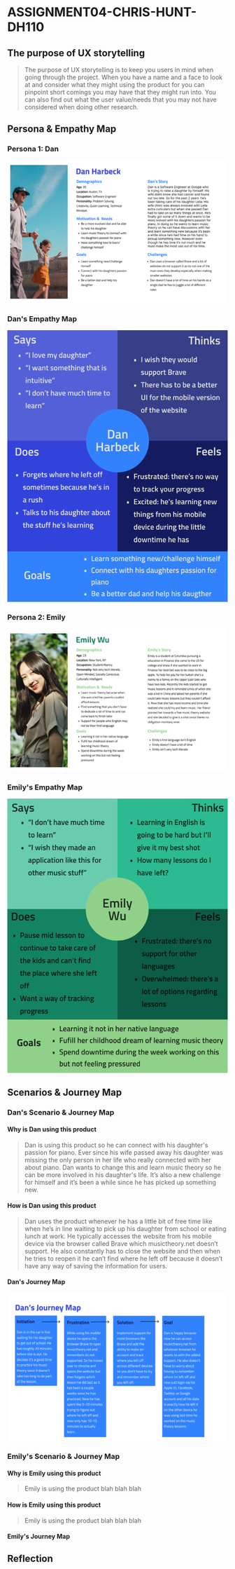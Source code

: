 # ASSIGNMENT04-CHRIS-HUNT-DH110

## The purpose of UX storytelling
>The purpose of UX storytelling is to keep you users in mind when going through the project. When you have a name and a face to look at and consider what they might using the product for you can pinpoint short comings you may have that they might run into. You can also find out what the user value/needs that you may not have considered when doing other research.

## Persona & Empathy Map

### Persona 1: Dan

![Dan Persona](Dan%20Persona.png)

### Dan's Empathy Map

![Dan Empathy Map](Dan%20Empathy%20Map.png)

### Persona 2: Emily

![Emily Persona](Emily%20Persona.png)

### Emily's Empathy Map

![Emily Empathy Map](Emily%20Empathy%20Map.png)

## Scenarios & Journey Map

### Dan's Scenario & Journey Map
 
#### Why is Dan using this product
>Dan is using this product so he can connect with his daughter's passion for piano. Ever since his wife passed away his daughter was missing the only person in her life who really connected with her about piano. Dan wants to change this and learn music theory so he can be more involved in his daughter's life. It’s also a new challenge for himself and it’s been a while since he has picked up something new.

#### How is Dan using this product
>Dan uses the product whenever he has a little bit of free time like when he’s in line waiting to pick up his daughter from school or eating lunch at work. He typically accesses the website from his mobile device via the browser called Brave which musictheory.net doesn’t support. He also constantly has to close the website and then when he tries to reopen it he can’t find where he left off because it doesn’t have any way of saving the information for users.

#### Dan's Journey Map

![Dan Journey Map](Dan%20Journey%20Map.png)

### Emily's Scenario & Journey Map

#### Why is Emily using this product
>Emily is using the product blah blah blah

#### How is Emily using this product
>Emily is using the product blah blah blah

#### Emily's Journey Map

## Reflection
